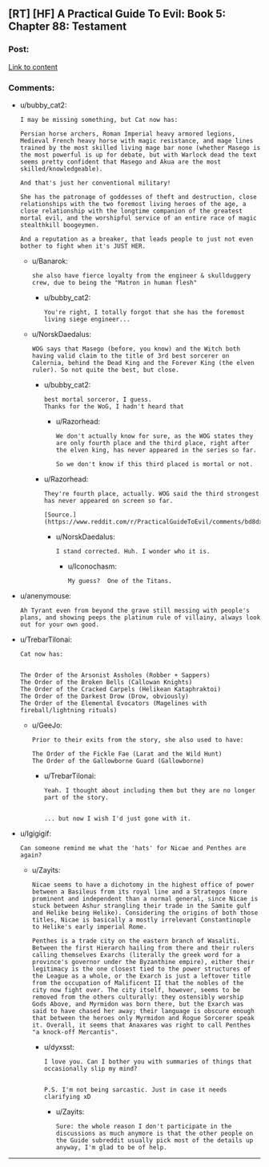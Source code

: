## [RT] [HF] A Practical Guide To Evil: Book 5: Chapter 88: Testament

### Post:

[Link to content](https://practicalguidetoevil.wordpress.com/2019/10/30/chapter-88-testament/)

### Comments:

- u/bubby_cat2:
  ```
  I may be missing something, but Cat now has:

  Persian horse archers, Roman Imperial heavy armored legions, Medieval French heavy horse with magic resistance, and mage lines trained by the most skilled living mage bar none (whether Masego is the most powerful is up for debate, but with Warlock dead the text seems pretty confident that Masego and Akua are the most skilled/knowledgeable).

  And that's just her conventional military!

  She has the patronage of goddesses of theft and destruction, close relationships with the two foremost living heroes of the age, a close relationship with the longtime companion of the greatest mortal evil, and the worshipful service of an entire race of magic stealthkill boogeymen. 

  And a reputation as a breaker, that leads people to just not even bother to fight when it's JUST HER.
  ```

  - u/Banarok:
    ```
    she also have fierce loyalty from the engineer & skullduggery crew, due to being the "Matron in human flesh"
    ```

    - u/bubby_cat2:
      ```
      You're right, I totally forgot that she has the foremost living siege engineer...
      ```

  - u/NorskDaedalus:
    ```
    WOG says that Masego (before, you know) and the Witch both having valid claim to the title of 3rd best sorcerer on Calernia, behind the Dead King and the Forever King (the elven ruler). So not quite the best, but close.
    ```

    - u/bubby_cat2:
      ```
      best mortal sorceror, I guess. 
      Thanks for the WoG, I hadn't heard that
      ```

      - u/Razorhead:
        ```
        We don't actually know for sure, as the WOG states they are only fourth place and the third place, right after the elven king, has never appeared in the series so far.

        So we don't know if this third placed is mortal or not.
        ```

    - u/Razorhead:
      ```
      They're fourth place, actually. WOG said the third strongest has never appeared on screen so far.

      [Source.](https://www.reddit.com/r/PracticalGuideToEvil/comments/bd8dxz/best_mages_on_calernia/ekx48b0/)
      ```

      - u/NorskDaedalus:
        ```
        I stand corrected. Huh. I wonder who it is.
        ```

        - u/Iconochasm:
          ```
          My guess?  One of the Titans.
          ```

- u/anenymouse:
  ```
  Ah Tyrant even from beyond the grave still messing with people's plans, and showing peeps the platinum rule of villainy, always look out for your own good.
  ```

- u/TrebarTilonai:
  ```
  Cat now has:  


  The Order of the Arsonist Assholes (Robber + Sappers)  
  The Order of the Broken Bells (Callowan Knights)  
  The Order of the Cracked Carpels (Helikean Kataphraktoi)  
  The Order of the Darkest Drow (Drow, obviously)  
  The Order of the Elemental Evocators (Magelines with fireball/lightning rituals)
  ```

  - u/GeeJo:
    ```
    Prior to their exits from the story, she also used to have:

    The Order of the Fickle Fae (Larat and the Wild Hunt)    
    The Order of the Gallowborne Guard (Gallowborne)
    ```

    - u/TrebarTilonai:
      ```
      Yeah. I thought about including them but they are no longer part of the story.  


      ... but now I wish I'd just gone with it.
      ```

- u/Igigigif:
  ```
  Can someone remind me what the 'hats' for Nicae and Penthes are again?
  ```

  - u/Zayits:
    ```
    Nicae seems to have a dichotomy in the highest office of power between a Basileus from its royal line and a Strategos (more prominent and independent than a normal general, since Nicae is stuck between Ashur strangling their trade in the Samite gulf and Helike being Helike). Considering the origins of both those titles, Nicae is basically a mostly irrelevant Constantinople to Helike's early imperial Rome.

    Penthes is a trade city on the eastern branch of Wasaliti. Between the first Hierarch hailing from there and their rulers calling themselves Exarchs (literally the greek word for a province's governor under the Byzanthine empire), either their legitimacy is the one closest tied to the power structures of the League as a whole, or the Exarch is just a leftover title from the occupation of Malificent II that the nobles of the city now fight over. The city itself, however, seems to be removed from the others culturally: they ostensibly worship Gods Above, and Myrmidon was born there, but the Exarch was said to have chased her away; their language is obscure enough that between the heroes only Myrmidon and Rogue Sorcerer speak it. Overall, it seems that Anaxares was right to call Penthes "a knock-off Mercantis".
    ```

    - u/dyxsst:
      ```
      I love you. Can I bother you with summaries of things that occasionally slip my mind?  


      P.S. I'm not being sarcastic. Just in case it needs clarifying xD
      ```

      - u/Zayits:
        ```
        Sure: the whole reason I don't participate in the discussions as much anymore is that the other people on the Guide subreddit usually pick most of the details up anyway, I'm glad to be of help.
        ```

---

